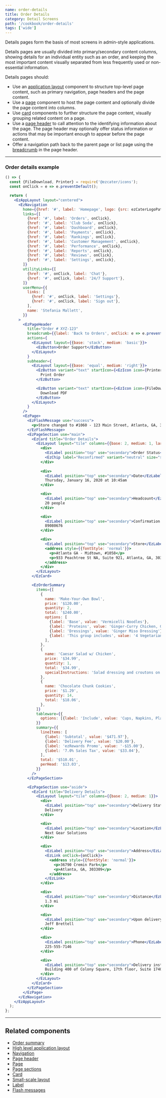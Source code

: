 ```yaml
---
name: order-details
title: Order Details
category: Detail Screens
path: '/cookbook/order-details'
tags: ['wide']
---
```


Details pages form the basis of most screens in admin-style applications.

Details pages are usually divided into primary/secondary content columns, showing details for an individual entity such as an order, and keeping the most important content visually separated from less frequently used or non-essential information.

Details pages should:

- Use an [application layout](/components/ez-app-layout) component to structure top-level page content, such as primary navigation, page headers and the page content.
- Use a [page](/components/ez-page) component to host the page content and optionally divide the page content into columns.
- Use [card](/components/ez-card) components to further structure the page content, visually grouping related content on a page.
- Use a [page header](/components/ez-page-header) to call attention to the identifying information about the page. The page header may optionally offer status information or actions that may be important enough to appear before the page content.
- Offer a navigation path back to the parent page or list page using the [breadcrumb](/components/ez-page-header/#page-header-with-breadcrumb) in the page header.

---

### Order details example

```jsx
() => {
  const {FileDownload, Printer} = require('@ezcater/icons');
  const onClick = e => e.preventDefault();

  return (
    <EzAppLayout layout="centered">
      <EzNavigation
        home={{href: '#', label: 'Homepage', logo: {src: ezCaterLogoPath, width: 100}}}
        links={[
          {href: '#', label: 'Orders', onClick},
          {href: '#', label: 'Club Soda', onClick},
          {href: '#', label: 'Dashboard', onClick},
          {href: '#', label: 'Payments', onClick},
          {href: '#', label: 'Rankings', onClick},
          {href: '#', label: 'Customer Management', onClick},
          {href: '#', label: 'Performance', onClick},
          {href: '#', label: 'Reports', onClick},
          {href: '#', label: 'Reviews', onClick},
          {href: '#', label: 'Settings', onClick},
        ]}
        utilityLinks={[
          {href: '#', onClick, label: 'Chat'},
          {href: '#', onClick, label: '24/7 Support'},
        ]}
        userMenu={{
          links: [
            {href: '#', onClick, label: 'Settings'},
            {href: '#', onClick, label: 'Sign out'},
          ],
          name: 'Stefania Mallett',
        }}
      >
        <EzPageHeader
          title="Order # XYZ-123"
          breadcrumb={{label: 'Back to Orders', onClick: e => e.preventDefault()}}
          actions={
            <EzLayout layout={{base: 'stack', medium: 'basic'}}>
              <EzButton>Order Support</EzButton>
            </EzLayout>
          }
          subheader={
            <EzLayout layout={{base: 'equal', medium: 'right'}}>
              <EzButton variant="text" startIcon={<EzIcon icon={Printer} />}>
                Print Order
              </EzButton>

              <EzButton variant="text" startIcon={<EzIcon icon={FileDownload} />}>
                Download PDF
              </EzButton>
            </EzLayout>
          }
        />
        <EzPage>
          <EzFlashMessage use="success">
            <p>Store changed to #1060 - 123 Main Street, Atlanta, GA, 30309</p>
          </EzFlashMessage>
          <EzPageSection use="main">
            <EzCard title="Order Details">
              <EzLayout layout="tile" columns={{base: 2, medium: 1, large: 2}}>
                <div>
                  <EzLabel position="top" use="secondary">Order Status</EzLabel>
                  <EzChip label="Reconfirmed" variant="neutral" size="small" />
                </div>
                
                <div>
                  <EzLabel position="top" use="secondary">Date</EzLabel>
                  Thursday, January 16, 2020 at 10:45am
                </div>

                <div>
                  <EzLabel position="top" use="secondary">Headcount</EzLabel>
                  20 people
                </div>

                <div>
                  <EzLabel position="top" use="secondary">Confirmation Code</EzLabel>
                  89080676
                </div>

                <div>
                  <EzLabel position="top" use="secondary">Store</EzLabel>
                  <address style={{fontStyle: 'normal'}}>
                    <p>Atlanta GA - Midtown, #1058</p>
                    <p>933 Peachtree St NA, Suite 921, Atlanta, GA, 303309</p>
                  </address>
                </div>
              </EzLayout>
            </EzCard>

            <EzOrderSummary
              items={[
                {
                  name: 'Make-Your-Own Bowl',
                  price: '$120.00',
                  quantity: 2,
                  total: '$240.00',
                  options: [
                    {label: 'Base', value: 'Vermicelli Noodles'},
                    {label: 'Proteins', value: 'Ginger-Curry Chicken, Ginger-Curry Tofu'},
                    {label: 'Dressings', value: 'Ginger Miso Dressing'},
                    {label: 'This group includes', value: '4 Vegetarians'},
                  ],
                },
                {
                  name: 'Caesar Salad w/ Chicken',
                  price: '$34.99',
                  quantity: 1,
                  total: '$34.99',
                  specialInstructions: 'Salad dressing and croutons on the side please!',
                },
                {
                  name: 'Chocolate Chunk Cookies',
                  price: '$1.29',
                  quantity: 14,
                  total: '$18.06',
                },
              ]}
              tableware={{
                options: [{label: 'Include', value: 'Cups, Napkins, Plates, Utensils'}],
              }}
              summary={{
                lineItems: [
                  {label: 'Subtotal', value: '$471.97'},
                  {label: 'Delivery Fee', value: '$20.00'},
                  {label: 'ezRewards Promo', value: '-$15.00'},
                  {label: '7.0% Sales Tax', value: '$33.04'},
                ],
                total: '$510.01',
                perHead: '$13.03',
              }}
            />
          </EzPageSection>

          <EzPageSection use="aside">
            <EzCard title="Delivery Details">
              <EzLayout layout="tile" columns={{base: 2, medium: 1}}>
                <div>
                  <EzLabel position="top" use="secondary">Delivery Status</EzLabel>
                  Delivery
                </div>

                <div>
                  <EzLabel position="top" use="secondary">Location</EzLabel>
                  Next Gear Solutions
                </div>

                <div>
                  <EzLabel position="top" use="secondary">Address</EzLabel>
                  <EzLink onClick={onClick}>
                    <address style={{fontStyle: 'normal'}}>
                      <p>36790 Cremin Park</p>
                      <p>Atlanta, GA, 303309</p>
                    </address>
                  </EzLink>
                </div>

                <div>
                  <EzLabel position="top" use="secondary">Distance</EzLabel>
                  1.3 mi
                </div>

                <div>
                  <EzLabel position="top" use="secondary">Upon delivery ask for</EzLabel>
                  Jeff Brettell
                </div>

                <div>
                  <EzLabel position="top" use="secondary">Phone</EzLabel>
                  225-555-7146
                </div>

                <div>
                  <EzLabel position="top" use="secondary">Delivery instructions</EzLabel>
                  Building 400 of Colony Square, 17th floor, Suite 1740, Next Gear Solutions
                </div>
              </EzLayout>
            </EzCard>
          </EzPageSection>
        </EzPage>
      </EzNavigation>
    </EzAppLayout>
  );
};
```

---

## Related components

- [Order summary](/components/ez-order-summary)
- [High level application layout](/components/ez-app-layout)
- [Navigation](/components/ez-navigation)
- [Page header](/components/ez-page-header)
- [Page](/components/ez-page)
- [Page sections](/components/ez-page#page-sections)
- [Card](/components/ez-card)
- [Small-scale layout](/components/ez-layout)
- [Label](/components/ez-label)
- [Flash messages](/components/ez-flash-message)
